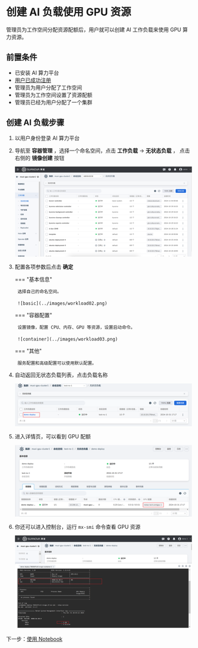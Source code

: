 # 创建 AI 负载使用 GPU 资源

管理员为工作空间分配资源配额后，用户就可以创建 AI 工作负载来使用 GPU 算力资源。

## 前置条件

- 已安装 AI 算力平台
- [用户已成功注册](../register/index.md)
- 管理员为用户分配了工作空间
- 管理员为工作空间设置了资源配额
- 管理员已经为用户分配了一个集群

## 创建 AI 负载步骤

1. 以用户身份登录 AI 算力平台
1. 导航至 **容器管理** ，选择一个命名空间，点击 **工作负载** -> **无状态负载** ，
   点击右侧的 **镜像创建** 按钮

    ![button](../images/workload01.png)

1. 配置各项参数后点击 **确定**

    === "基本信息"

        选择自己的命名空间。

        ![basic](../images/workload02.png)

    === "容器配置"

        设置镜像，配置 CPU、内存、GPU 等资源，设置启动命令。

        ![container](../images/workload03.png)

    === "其他"

        服务配置和高级配置可以使用默认配置。

1. 自动返回无状态负载列表，点击负载名称

    ![click name](../images/workload04.png)

1. 进入详情页，可以看到 GPU 配额

    ![check gpu](../images/workload05.png)

1. 你还可以进入控制台，运行 `mx-smi` 命令查看 GPU 资源

    ![check gpu](../images/workload06.png)

下一步：[使用 Notebook](./notebook.md)
